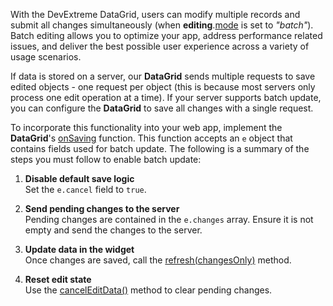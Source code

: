 With the DevExtreme DataGrid, users can modify multiple records and submit all changes simultaneously (when **editing**.[mode](/Documentation/ApiReference/UI_Widgets/dxDataGrid/Configuration/editing/#mode) is set to *"batch"*). Batch editing allows you to optimize your app, address performance related issues, and deliver the best possible user experience across a variety of usage scenarios. 

If data is stored on a server, our **DataGrid** sends multiple requests to save edited objects - one request per object (this is because most servers only process one edit operation at a time). If your server supports batch update, you can configure the **DataGrid** to save all changes with a single request.

To incorporate this functionality into your web app, implement the **DataGrid**'s [onSaving](/Documentation/ApiReference/UI_Widgets/dxDataGrid/Configuration/#onSaving) function. This function accepts an `e` object that contains fields used for batch update. The following is a summary of the steps you must follow to enable batch update:

1. **Disable default save logic**                       
Set the `e.cancel` field to `true`.

2. **Send pending changes to the server**              
Pending changes are contained in the `e.changes` array. Ensure it is not empty and send the changes to the server.

3. **Update data in the widget**            
Once changes are saved, call the [refresh(changesOnly)](/Documentation/ApiReference/UI_Widgets/dxDataGrid/Methods/#refreshchangesOnly) method.

4. **Reset edit state**           
Use the [cancelEditData()](/Documentation/ApiReference/UI_Widgets/dxDataGrid/Methods/#cancelEditData) method to clear pending changes.
